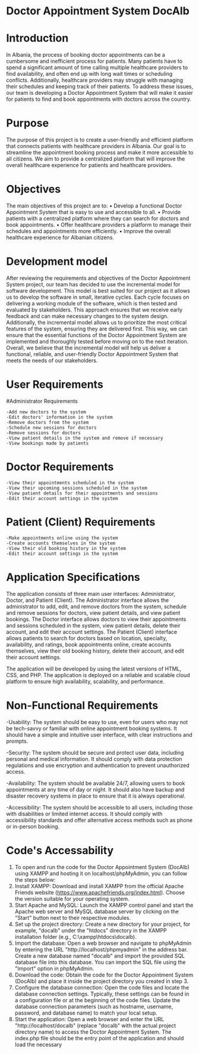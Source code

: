 # Doctor Appointment System DocAlb

# Introduction
In Albania, the process of booking doctor appointments can be a cumbersome and inefficient process for patients. Many patients have to spend a significant amount of time calling multiple healthcare providers to find availability, and often end up with long wait times or scheduling conflicts. Additionally, healthcare providers may struggle with managing their schedules and keeping track of their patients. To address these issues, our team is developing a Doctor Appointment System that will make it easier for patients to find and book appointments with doctors across the country.

# Purpose
The purpose of this project is to create a user-friendly and efficient platform that connects patients with healthcare providers in Albania. Our goal is to streamline the appointment booking process and make it more accessible to all citizens. We aim to provide a centralized platform that will improve the overall healthcare experience for patients and healthcare providers.

# Objectives
The main objectives of this project are to:
•	Develop a functional Doctor Appointment System that is easy to use and accessible to all.
•	Provide patients with a centralized platform where they can search for doctors and book appointments.
•	Offer healthcare providers a platform to manage their schedules and appointments more efficiently.
•	Improve the overall healthcare experience for Albanian citizens.

# Development model
After reviewing the requirements and objectives of the Doctor Appointment System project, our team has decided to use the incremental model for software development. This model is best suited for our project as it allows us to develop the software in small, iterative cycles. Each cycle focuses on delivering a working module of the software, which is then tested and evaluated by stakeholders. This approach ensures that we receive early feedback and can make necessary changes to the system design. Additionally, the incremental model allows us to prioritize the most critical features of the system, ensuring they are delivered first. This way, we can ensure that the essential functions of the Doctor Appointment System are implemented and thoroughly tested before moving on to the next iteration. Overall, we believe that the incremental model will help us deliver a functional, reliable, and user-friendly Doctor Appointment System that meets the needs of our stakeholders.

# User Requirements
#Administrator Requirements

    -Add new doctors to the system
    -Edit doctors' information in the system
    -Remove doctors from the system
    -Schedule new sessions for doctors
    -Remove sessions for doctors
    -View patient details in the system and remove if necessary
    -View bookings made by patients

# Doctor Requirements

    -View their appointments scheduled in the system
    -View their upcoming sessions scheduled in the system
    -View patient details for their appointments and sessions
    -Edit their account settings in the system

# Patient (Client) Requirements

    -Make appointments online using the system
    -Create accounts themselves in the system
    -View their old booking history in the system
    -Edit their account settings in the system

# Application Specifications
The application consists of three main user interfaces: Administrator, Doctor, and Patient (Client). The Administrator interface allows the administrator to add, edit, and remove doctors from the system, schedule and remove sessions for doctors, view patient details, and view patient bookings. The Doctor interface allows doctors to view their appointments and sessions scheduled in the system, view patient details, delete their account, and edit their account settings. The Patient (Client) interface allows patients to search for doctors based on location, specialty, availability, and ratings, book appointments online, create accounts themselves, view their old booking history, delete their account, and edit their account settings.

The application will be developed by  using the latest versions of HTML, CSS, and PHP. The application is deployed on a reliable and scalable cloud platform to ensure high availability, scalability, and performance.


# Non-Functional Requirements

-Usability: The system should be easy to use, even for users who may not be tech-savvy or familiar with online appointment booking systems. It should have a simple and intuitive user interface, with clear instructions and prompts.

-Security: The system should be secure and protect user data, including personal and medical information. It should comply with data protection regulations and use encryption and authentication to prevent unauthorized access.

-Availability: The system should be available 24/7, allowing users to book appointments at any time of day or night. It should also have backup and disaster recovery systems in place to ensure that it is always operational.

-Accessibility: The system should be accessible to all users, including those with disabilities or limited internet access. It should comply with accessibility standards and offer alternative access methods such as phone or in-person booking.




# Code's Accessability
1.	To open and run the code for the Doctor Appointment System (DocAlb) using XAMPP and hosting it on localhost/phpMyAdmin, you can follow the steps below:
2.	Install XAMPP: Download and install XAMPP from the official Apache Friends website (https://www.apachefriends.org/index.html). Choose the version suitable for your operating system.
3.	Start Apache and MySQL: Launch the XAMPP control panel and start the Apache web server and MySQL database server by clicking on the "Start" button next to their respective modules.
4.	Set up the project directory: Create a new directory for your project, for example, "docalb" under the "htdocs" directory in the XAMPP installation folder (e.g., C:\xampp\htdocs\docalb).
5.	Import the database: Open a web browser and navigate to phpMyAdmin by entering the URL "http://localhost/phpmyadmin" in the address bar. Create a new database named "docalb" and import the provided SQL database file into this database. You can import the SQL file using the "Import" option in phpMyAdmin.
6.	Download the code: Obtain the code for the Doctor Appointment System (DocAlb) and place it inside the project directory you created in step 3.
7.	Configure the database connection: Open the code files and locate the database connection settings. Typically, these settings can be found in a configuration file or at the beginning of the code files. Update the database connection parameters (such as hostname, username, password, and database name) to match your local setup.
8.	Start the application: Open a web browser and enter the URL "http://localhost/docalb" (replace "docalb" with the actual project directory name) to access the Doctor Appointment System. The index.php file should be the entry point of the application and should load the necessary 
